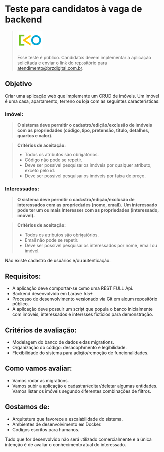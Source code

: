 # Teste para candidatos à vaga de backend

> <img src="https://raw.githubusercontent.com/brz-digital/backend-test/develop/brz.png" width="80" height="60" />
>
> Esse teste é público. Candidatos devem implementar a aplicação solicitada e enviar o link do repositório para atendimento@brzdigital.com.br.

## Objetivo
Criar uma aplicação web que implemente um CRUD de imóveis. Um imóvel é uma casa, apartamento, terreno ou loja com as seguintes características:

### Imóvel:
> **O sistema deve permitir o cadastro/edição/exclusão de imóveis com as propriedades (código, tipo, pretensão, título, detalhes, quartos e valor).**

> **Critérios de aceitação:**
> - Todos os atributos são obrigatórios.
> - Código não pode se repetir.
> - Deve ser possível pesquisar os imóveis por qualquer atributo, exceto pelo id.
> - Deve ser possível pesquisar os imóveis por faixa de preço.

### Interessados:
> **O sistema deve permitir o cadastro/edição/exclusão de interessados com as propriedades (nome, email).**
> **Um interessado pode ter um ou mais Interesses com as propriedades (interessado, imóvel).**

> **Critérios de aceitação:**
> - Todos os atributos são obrigatórios.
> - Email não pode se repetir.
> - Deve ser possível pesquisar os interessados por nome, email ou imóvel.

Não existe cadastro de usuários e/ou autenticação.

## Requisitos:
- A aplicação deve comportar-se como uma REST FULL Api.
- Backend desenvolvido em Laravel 5.5+
- Processo de desenvolvimento versionado via Git em algum repositório público.
- A aplicação deve possuir um script que popula o banco inicialmente com imóveis, interessados e interesses fictícios para demonstração.

## Critérios de avaliação:
- Modelagem do banco de dados e das migrations.
- Organização do código: desacoplamento e legibilidade.
- Flexibilidade do sistema para adição/remoção de funcionalidades.

## Como vamos avaliar:
- Vamos rodar as migrations.
- Vamos subir a aplicação e cadastrar/editar/deletar algumas entidades. Vamos listar os imóveis segundo diferentes combinações de filtros.

## Gostamos de:
- Arquitetura que favorece a escalabilidade do sistema.
- Ambientes de desenvolvimento em Docker.
- Códigos escritos para humanos.

Tudo que for desenvolvido não será utilizado comercialmente e a única intenção é de avaliar o conhecimento atual do interessado.